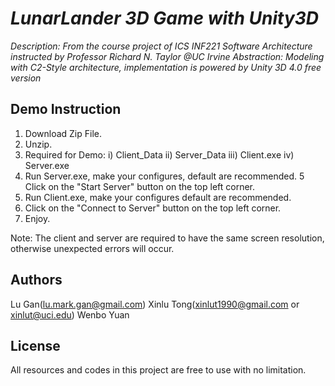 # _LunarLander 3D Game with Unity3D_

_Description: From the course project of ICS INF221 Software Architecture instructed by Professor Richard N. Taylor @UC Irvine_
_Abstraction: Modeling with C2-Style architecture, implementation is powered by Unity 3D 4.0 free version_


## Demo Instruction
1. Download Zip File.
2. Unzip.
3. Required for Demo:
    i) Client_Data
    ii) Server_Data
    iii) Client.exe
    iv) Server.exe
4. Run Server.exe, make your configures, default are recommended.
5  Click on the "Start Server" button on the top left corner.
5. Run Client.exe, make your configures default are recommended.
6. Click on the "Connect to Server" button on the top left corner.
7. Enjoy.

Note: The client and server are required to have the same screen resolution, otherwise unexpected errors will occur.
## Authors

Lu Gan(lu.mark.gan@gmail.com)
Xinlu Tong(xinlut1990@gmail.com or xinlut@uci.edu)
Wenbo Yuan

## License
All resources and codes in this project are free to use with no limitation.
